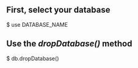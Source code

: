 ## First, select your database

$ use DATABASE_NAME

## Use the _dropDatabase()_ method

$ db.dropDatabase()